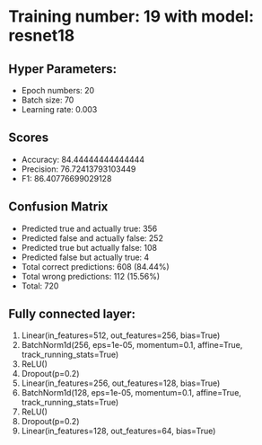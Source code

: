 # Training number: 19 with model: resnet18
## Hyper Parameters:
- Epoch numbers: 20
- Batch size: 70
- Learning rate: 0.003

## Scores
- Accuracy: 84.44444444444444
- Precision: 76.72413793103449
- F1: 86.40776699029128

## Confusion Matrix
- Predicted true and actually true: 356
- Predicted false and actually false: 252
- Predicted true but actually false: 108
- Predicted false but actually true: 4
- Total correct predictions: 608 (84.44%)
- Total wrong predictions: 112 (15.56%)
- Total: 720

## Fully connected layer:
1. Linear(in_features=512, out_features=256, bias=True)
2. BatchNorm1d(256, eps=1e-05, momentum=0.1, affine=True, track_running_stats=True)
3. ReLU()
4. Dropout(p=0.2)
5. Linear(in_features=256, out_features=128, bias=True)
6. BatchNorm1d(128, eps=1e-05, momentum=0.1, affine=True, track_running_stats=True)
7. ReLU()
8. Dropout(p=0.2)
9. Linear(in_features=128, out_features=64, bias=True)